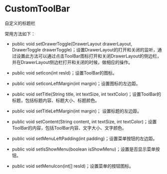 # CustomToolBar
自定义的标题栏

常用方法如下：

* public void setDrawerToggle(DrawerLayout drawerLayout, DrawerToggle drawerToggle)；设置DrawerLayout的打开和关闭的监听，通过设置此方法可以通过点击ToolBar图标打开和关闭DrawerLayout的侧边栏，并在DrawerLayout侧边栏打开和关闭的时候，做相应的操作。

* public void setIcon(int resId)；设置ToolBar的图标。

* public void setIconLeftMargin(int margin)；设置图标的左边距。

* public void setTitle(String title, int textSize, int textColor)；设置ToolBar的标题，包括标题内容、标题大小、标题颜色。

* public void setTitleLeftMargin(int margin)； 设置标题的左边距。

* public void setContent(String content, int textSize, int textColor)；设置ToolBar的内容，包括ToolBar内容、文字大小、文字颜色。

* public void setMenuLeftPadding(int padding)；设置菜单按钮的左边距。

* public void setIsShowMenu(boolean isShowMenu)；设置是否显示菜单按钮。

* public void setMenuIcon(int[] resId)；设置菜单的按钮图标。